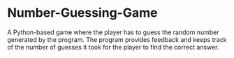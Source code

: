 # Number-Guessing-Game
A Python-based game where the player has to guess the random number generated by the program. The program provides feedback and keeps track of the number of guesses it took for the player to find the correct answer.
